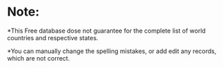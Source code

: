 
# Note: 
*This Free database dose not guarantee for the complete list of world countries and respective states.

*You can manually change the spelling mistakes, or add edit any records, which are not correct.

